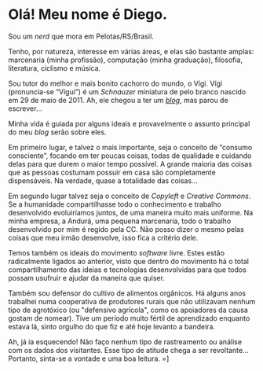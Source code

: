 # Olá! Meu nome é Diego.

Sou um _nerd_ que mora em Pelotas/RS/Brasil.

Tenho, por natureza, interesse em várias áreas, e elas são bastante amplas: marcenaria (minha profissão), computação (minha graduação), filosofia, literatura, ciclismo e música.

Sou tutor do melhor e mais bonito cachorro do mundo, o Vígi. Vígi (pronuncia-se “Vígui”) é um _Schnauzer_ miniatura de pelo branco nascido em 29 de maio de 2011. Ah, ele chegou a ter um [_blog_](https://sobrebarbasebigodes.wordpress.com/), mas parou de escrever…

Minha vida é guiada por alguns ideais e provavelmente o assunto principal do meu _blog_ serão sobre eles.

Em primeiro lugar, e talvez o mais importante, seja o conceito de “consumo consciente”, focando em ter poucas coisas, todas de qualidade e cuidando delas para que durem o maior tempo possível. A grande maioria das coisas que as pessoas costumam possuir em casa são completamente dispensáveis. Na verdade, quase a totalidade das coisas…

Em segundo lugar talvez seja o conceito de _Copyleft_ e _Creative Commons_. Se a humanidade compartilhasse todo o conhecimento e trabalho desenvolvido evoluiríamos juntos, de uma maneira muito mais uniforme. Na minha empresa, a Andurá, uma pequena marcenaria, todo o trabalho desenvolvido por mim é regido pela CC. Não posso dizer o mesmo pelas coisas que meu irmão desenvolve, isso fica a critério dele.

Temos também os ideais do movimento _software_ livre. Estes estão radicalmente ligados ao anterior, visto que dentro do movimento há o total compartilhamento das ideias e tecnologias desenvolvidas para que todos possam usufruir e ajudar da maneira que quiser.

Também sou defensor do cultivo de alimentos orgânicos. Há alguns anos trabalhei numa cooperativa de produtores rurais que não utilizavam nenhum tipo de agrotóxico (ou "defensivo agrícola", como os apoiadores da causa gostam de nomear). Tive um período muito fértil de aprendizado enquanto estava lá, sinto orgulho do que fiz e até hoje levanto a bandeira.

Ah, já ia esquecendo! Não faço nenhum tipo de rastreamento ou análise com os dados dos visitantes. Esse tipo de atitude chega a ser revoltante… Portanto, sinta-se a vontade e uma boa leitura. =]
